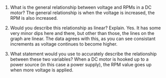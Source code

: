 1. What is the general relationship between voltage and RPMs in a DC motor?
   The general relationship is when the voltage is increased, the RPM is also increased.

2. Would you describe this relationship as linear? Explain.
   Yes. It has some very minor dips here and there, but other than those, the lines on the graph are linear. The data agrees with this, as you can see consistant 
   increments as voltage continues to become higher.

3. What statement would you use to accurately describe the relationship between these two variables?
   When a DC motor is hooked up to a power source (in this case a power supply), the RPM value goes up when more voltage is applied. 
